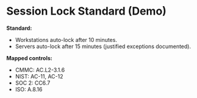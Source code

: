 # Session Lock Standard (Demo)

**Standard:**  

- Workstations auto-lock after 10 minutes.  
- Servers auto-lock after 15 minutes (justified exceptions documented).  

**Mapped controls:**  

- CMMC: AC.L2-3.1.6  
- NIST: AC-11, AC-12  
- SOC 2: CC6.7  
- ISO: A.8.16  
